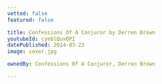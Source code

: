 ```yaml
---
vetted: false
featured: false

title: Confessions Of A Conjuror by Derren Brown
youtubeId: cyeblQuvQPI
datePublished: 2014-03-23
image: cover.jpg

ownedBy: Confessions Of A Conjuror, Derren Brown

---
```

